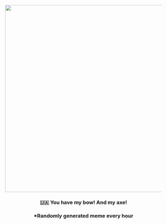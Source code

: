 <p align="center">
        <img src="https://i.imgur.com/48zHbwv.jpg" width="600" height="600">
        </p>
        <h3 align="center">🇺🇦 You have my bow! And my axe!</h3>
        <h3 align="center">*Randomly generated meme every hour</h3>
    